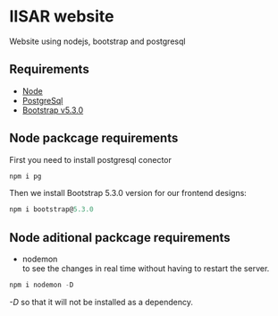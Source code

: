 # IISAR website
Website using nodejs, bootstrap and postgresql


## Requirements  
* [Node](https://nodejs.org/en/download)
* [PostgreSql](https://www.postgresql.org/download/)
* [Bootstrap v5.3.0](https://getbootstrap.com/)

## Node packcage requirements

First you need to install postgresql conector

```js 
npm i pg
```
Then we install Bootstrap 5.3.0 version for our frontend designs:
```js 
npm i bootstrap@5.3.0
```

## Node aditional packcage requirements
* nodemon  
to see the changes in real time without having to restart the server.
```js
npm i nodemon -D
```
_-D_ so that it will not be installed as a dependency.




